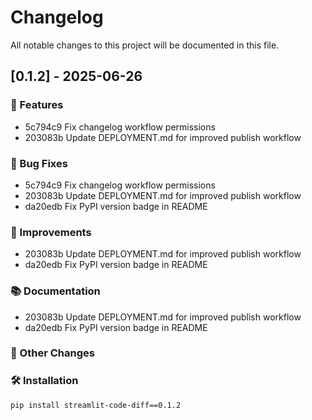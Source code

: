 # Changelog

All notable changes to this project will be documented in this file.

## [0.1.2] - 2025-06-26

### 🚀 Features
- 5c794c9 Fix changelog workflow permissions
- 203083b Update DEPLOYMENT.md for improved publish workflow

### 🐛 Bug Fixes
- 5c794c9 Fix changelog workflow permissions
- 203083b Update DEPLOYMENT.md for improved publish workflow
- da20edb Fix PyPI version badge in README

### 🔧 Improvements
- 203083b Update DEPLOYMENT.md for improved publish workflow
- da20edb Fix PyPI version badge in README

### 📚 Documentation
- 203083b Update DEPLOYMENT.md for improved publish workflow
- da20edb Fix PyPI version badge in README

### 🔄 Other Changes

### 🛠️ Installation
```bash
pip install streamlit-code-diff==0.1.2
```

